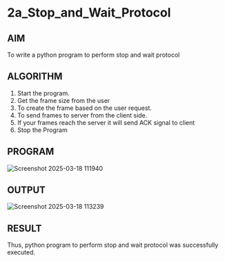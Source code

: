 # 2a_Stop_and_Wait_Protocol
## AIM 
To write a python program to perform stop and wait protocol
## ALGORITHM
1. Start the program.
2. Get the frame size from the user
3. To create the frame based on the user request.
4. To send frames to server from the client side.
5. If your frames reach the server it will send ACK signal to client
6. Stop the Program
## PROGRAM
![Screenshot 2025-03-18 111940](https://github.com/user-attachments/assets/cd9a29c1-83a6-44c3-a5f9-18a992a76b18)

## OUTPUT
![Screenshot 2025-03-18 113239](https://github.com/user-attachments/assets/29f8892c-ec53-49a1-b881-644a9049de03)

## RESULT
Thus, python program to perform stop and wait protocol was successfully executed.
